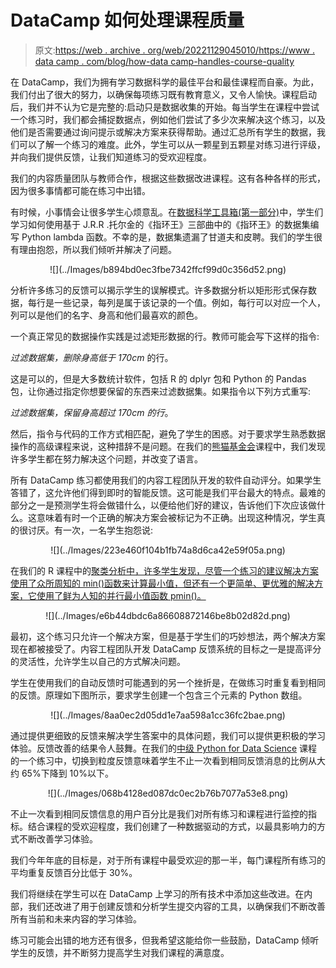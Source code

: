 # DataCamp 如何处理课程质量

> 原文:[https://web . archive . org/web/20221129045010/https://www . data camp . com/blog/how-data camp-handles-course-quality](https://web.archive.org/web/20221129045010/https://www.datacamp.com/blog/how-datacamp-handles-course-quality)

在 DataCamp，我们为拥有学习数据科学的最佳平台和最佳课程而自豪。为此，我们付出了很大的努力，以确保每项练习既有教育意义，又令人愉快。课程启动后，我们并不认为它是完整的:启动只是数据收集的开始。每当学生在课程中尝试一个练习时，我们都会捕捉数据点，例如他们尝试了多少次来解决这个练习，以及他们是否需要通过询问提示或解决方案来获得帮助。通过汇总所有学生的数据，我们可以了解一个练习的难度。此外，学生可以从一颗星到五颗星对练习进行评级，并向我们提供反馈，让我们知道练习的受欢迎程度。

我们的内容质量团队与教师合作，根据这些数据改进课程。这有各种各样的形式，因为很多事情都可能在练习中出错。

有时候，小事情会让很多学生心烦意乱。在[数据科学工具箱(第一部分)](https://web.archive.org/web/20220817160804/https://www.datacamp.com/courses/python-data-science-toolbox-part-1)中，学生们学习如何使用基于 J.R.R .托尔金的《指环王》三部曲中的《指环王》的数据集编写 Python lambda 函数。不幸的是，数据集遗漏了甘道夫和皮聘。我们的学生很有理由抱怨，所以我们倾听并解决了问题。

<center>![](../Images/b894bd0ec3fbe7342ffcf99d0c356d52.png)</center>

分析许多练习的反馈可以揭示学生的误解模式。许多数据分析以矩形形式保存数据，每行是一些记录，每列是属于该记录的一个值。例如，每行可以对应一个人，列可以是他们的名字、身高和他们最喜欢的颜色。

一个真正常见的数据操作实践是过滤矩形数据的行。教师可能会写下这样的指令:

*过滤数据集，删除身高低于 170cm* 的行。

这是可以的，但是大多数统计软件，包括 R 的 dplyr 包和 Python 的 Pandas 包，让你通过指定你想要保留的东西来过滤数据集。如果指令以下列方式重写:

*过滤数据集，保留身高超过 170cm 的行*。

然后，指令与代码的工作方式相匹配，避免了学生的困惑。对于要求学生熟悉数据操作的高级课程来说，这种措辞不是问题。在我们的[熊猫基金会](https://web.archive.org/web/20220817160804/https://www.datacamp.com/courses/pandas-foundations)课程中，我们发现许多学生都在努力解决这个问题，并改变了语言。

所有 DataCamp 练习都使用我们的内容工程团队开发的软件自动评分。如果学生答错了，这允许他们得到即时的智能反馈。这可能是我们平台最大的特点。最难的部分之一是预测学生将会做错什么，以便给他们好的建议，告诉他们下次应该做什么。这意味着有时一个正确的解决方案会被标记为不正确。出现这种情况，学生真的很讨厌。有一次，一名学生抱怨说:

<center>![](../Images/223e460f104b1fb74a8d6ca42e59f05a.png)</center>

在我们的 R 课程中的[聚类分析中，许多学生发现，尽管一个练习的建议解决方案使用了众所周知的 min()函数来计算最小值，但还有一个更简单、更优雅的解决方案，它使用了鲜为人知的并行最小值函数 pmin()。](https://web.archive.org/web/20220817160804/https://www.datacamp.com/courses/cluster-analysis-in-r)

<center>![](../Images/e6b44dbdc6a86608872146be8b02d82d.png)</center>

最初，这个练习只允许一个解决方案，但是基于学生们的巧妙想法，两个解决方案现在都被接受了。内容工程团队开发 DataCamp 反馈系统的目标之一是提高评分的灵活性，允许学生以自己的方式解决问题。

学生在使用我们的自动反馈时可能遇到的另一个挫折是，在做练习时重复看到相同的反馈。原理如下图所示，要求学生创建一个包含三个元素的 Python 数组。

<center>![](../Images/8aa0ec2d05dd1e7aa598a1cc36fc2bae.png)</center>

通过提供更细致的反馈来解决学生答案中的具体问题，我们可以提供更积极的学习体验。反馈改善的结果令人鼓舞。在我们的[中级 Python for Data Science](https://web.archive.org/web/20220817160804/https://www.datacamp.com/courses/intermediate-python-for-data-science) 课程的一个练习中，切换到粒度反馈意味着学生不止一次看到相同反馈消息的比例从大约 65%下降到 10%以下。

<center>![](../Images/068b4128ed087dc0ec2b76b7077a53e8.png)</center>

不止一次看到相同反馈信息的用户百分比是我们对所有练习和课程进行监控的指标。结合课程的受欢迎程度，我们创建了一种数据驱动的方式，以最具影响力的方式不断改善学习体验。

我们今年年底的目标是，对于所有课程中最受欢迎的那一半，每门课程所有练习的平均重复反馈百分比低于 30%。

我们将继续在学生可以在 DataCamp 上学习的所有技术中添加这些改进。在内部，我们还改进了用于创建反馈和分析学生提交内容的工具，以确保我们不断改善所有当前和未来内容的学习体验。

练习可能会出错的地方还有很多，但我希望这能给你一些鼓励，DataCamp 倾听学生的反馈，并不断努力提高学生对我们课程的满意度。